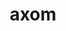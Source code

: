 ---
title: "axom"
layout: cache
categories: [package, develop-2024-02-25]
meta: {"versions": ["0.8.1"], "compilers": ["gcc@=11.4.0", "gcc@=7.5.0", "gcc@=9.4.0", "oneapi@=2024.0.0"], "oss": ["ubuntu18.04", "ubuntu20.04", "ubuntu22.04"], "platforms": ["linux"], "targets": ["neoverse_v1", "neoverse_v2", "ppc64le", "x86_64_v3"], "stacks": ["e4s", "e4s-neoverse-v2", "e4s-neoverse_v1", "e4s-oneapi", "e4s-power", "radiuss", "root"], "num_specs": 6, "num_specs_by_stack": {"root": 6, "radiuss": 1, "e4s-neoverse_v1": 1, "e4s-power": 1, "e4s": 1, "e4s-neoverse-v2": 1, "e4s-oneapi": 1}}
spec_details: [{"hash": "65u66b6j5wgggof6dxq5ftn5jrzauokr", "compiler": "gcc@=7.5.0", "versions": ["0.8.1"], "os": "ubuntu18.04", "platform": "linux", "target": "x86_64_v3", "variants": ["build_system=cmake", "build_type=Release", "+cpp14", "~cuda", "~devtools", "+examples", "+fortran", "generator=make", "+hdf5", "~ipo", "+lua", "~mfem", "+mpi", "+openmp", "~python", "+raja", "~rocm", "~scr", "+shared", "+tools", "+umpire"], "stacks": ["root", "radiuss"], "size": "-", "tarball": "https://binaries.spack.io/develop-2024-02-25/build_cache/linux-ubuntu18.04-x86_64_v3/gcc-7.5.0/axom-0.8.1/linux-ubuntu18.04-x86_64_v3-gcc-7.5.0-axom-0.8.1-65u66b6j5wgggof6dxq5ftn5jrzauokr.spack"}, {"hash": "dyviddgjtkis4pxisdaiv5vyzb3pstyp", "compiler": "gcc@=11.4.0", "versions": ["0.8.1"], "os": "ubuntu20.04", "platform": "linux", "target": "neoverse_v1", "variants": ["build_system=cmake", "build_type=Release", "+cpp14", "~cuda", "~devtools", "+examples", "+fortran", "generator=make", "+hdf5", "~ipo", "+lua", "~mfem", "+mpi", "+openmp", "~python", "+raja", "~rocm", "~scr", "+shared", "+tools", "+umpire"], "stacks": ["root", "e4s-neoverse_v1"], "size": "-", "tarball": "https://binaries.spack.io/develop-2024-02-25/build_cache/linux-ubuntu20.04-neoverse_v1/gcc-11.4.0/axom-0.8.1/linux-ubuntu20.04-neoverse_v1-gcc-11.4.0-axom-0.8.1-dyviddgjtkis4pxisdaiv5vyzb3pstyp.spack"}, {"hash": "c4nlzk7ksjbn6bgyf55vzxgymycynvwe", "compiler": "gcc@=9.4.0", "versions": ["0.8.1"], "os": "ubuntu20.04", "platform": "linux", "target": "ppc64le", "variants": ["build_system=cmake", "build_type=Release", "+cpp14", "~cuda", "~devtools", "+examples", "+fortran", "generator=make", "+hdf5", "~ipo", "+lua", "~mfem", "+mpi", "+openmp", "~python", "+raja", "~rocm", "~scr", "+shared", "+tools", "+umpire"], "stacks": ["root", "e4s-power"], "size": "-", "tarball": "https://binaries.spack.io/develop-2024-02-25/build_cache/linux-ubuntu20.04-ppc64le/gcc-9.4.0/axom-0.8.1/linux-ubuntu20.04-ppc64le-gcc-9.4.0-axom-0.8.1-c4nlzk7ksjbn6bgyf55vzxgymycynvwe.spack"}, {"hash": "4ubgtdisz7w3tmiaa4bh3w2dfi35u77y", "compiler": "gcc@=11.4.0", "versions": ["0.8.1"], "os": "ubuntu20.04", "platform": "linux", "target": "x86_64_v3", "variants": ["build_system=cmake", "build_type=Release", "+cpp14", "~cuda", "~devtools", "+examples", "+fortran", "generator=make", "+hdf5", "~ipo", "+lua", "~mfem", "+mpi", "+openmp", "~python", "+raja", "~rocm", "~scr", "+shared", "+tools", "+umpire"], "stacks": ["e4s", "root"], "size": "-", "tarball": "https://binaries.spack.io/develop-2024-02-25/build_cache/linux-ubuntu20.04-x86_64_v3/gcc-11.4.0/axom-0.8.1/linux-ubuntu20.04-x86_64_v3-gcc-11.4.0-axom-0.8.1-4ubgtdisz7w3tmiaa4bh3w2dfi35u77y.spack"}, {"hash": "wnheprswr33oqkheoxhdf4hsmfykfhde", "compiler": "gcc@=11.4.0", "versions": ["0.8.1"], "os": "ubuntu22.04", "platform": "linux", "target": "neoverse_v2", "variants": ["build_system=cmake", "build_type=Release", "+cpp14", "~cuda", "~devtools", "+examples", "+fortran", "generator=make", "+hdf5", "~ipo", "+lua", "~mfem", "+mpi", "+openmp", "~python", "+raja", "~rocm", "~scr", "+shared", "+tools", "+umpire"], "stacks": ["e4s-neoverse-v2", "root"], "size": "-", "tarball": "https://binaries.spack.io/develop-2024-02-25/build_cache/linux-ubuntu22.04-neoverse_v2/gcc-11.4.0/axom-0.8.1/linux-ubuntu22.04-neoverse_v2-gcc-11.4.0-axom-0.8.1-wnheprswr33oqkheoxhdf4hsmfykfhde.spack"}, {"hash": "6wb5eaiwh474o4xdlc3exnja7d2bytnr", "compiler": "oneapi@=2024.0.0", "versions": ["0.8.1"], "os": "ubuntu22.04", "platform": "linux", "target": "x86_64_v3", "variants": ["build_system=cmake", "build_type=Release", "+cpp14", "~cuda", "~devtools", "+examples", "+fortran", "generator=make", "~hdf5", "~ipo", "~lua", "~mfem", "+mpi", "+openmp", "~python", "+raja", "~rocm", "~scr", "+shared", "+tools", "+umpire"], "stacks": ["root", "e4s-oneapi"], "size": "-", "tarball": "https://binaries.spack.io/develop-2024-02-25/build_cache/linux-ubuntu22.04-x86_64_v3/oneapi-2024.0.0/axom-0.8.1/linux-ubuntu22.04-x86_64_v3-oneapi-2024.0.0-axom-0.8.1-6wb5eaiwh474o4xdlc3exnja7d2bytnr.spack"}]
---